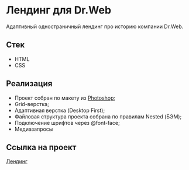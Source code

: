 # Лендинг для Dr.Web

Адаптивный одностраничный лендинг про историю компании Dr.Web.

## Стек
+ HTML
+ CSS

## Реализация
+ Проект собран по макету из [Photoshop]();
+ Grid-верстка;
+ Адаптивная верстка (Desktop First);
+ Файловая структура проекта собрана по правилам Nested (БЭМ);
+ Подключение шрифтов через @font-face;
+ Медиазапросы

## Cсылка на проект 

[Лендинг]()